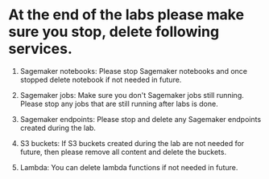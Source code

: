 # At the end of the labs please make sure you stop, delete following services.

1. Sagemaker notebooks: Please stop Sagemaker notebooks and once stopped delete notebook if not needed in future.

2. Sagemaker jobs: Make sure you don't Sagemaker jobs still running. Please stop any jobs that are still running after labs is done.

3. Sagemaker endpoints: Please stop and delete any Sagemaker endpoints created during the lab.

4. S3 buckets: If S3 buckets created during the lab are not needed for future, then please remove all content and delete the buckets.

5. Lambda: You can delete lambda functions if not needed in future.
